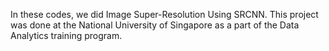 In these codes, we did Image Super-Resolution Using SRCNN. This project was done at the National University of Singapore as a part of the Data Analytics training program. 
